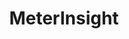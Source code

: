 ---
title: MeterInsight
client_logo: /assets/images/proposals/meterinsight_logo.png
password: erwin
sections:
- title: Situation
  blocks:
    - type: text
      data: 
        body: |
          MeterInsight builds bespoke data science solutions on their no-code platform TimeSeriesXL, together with partnered data science consultancies. These solutions, like LeakInsight and EnergyInsight, can be re-used and sold to any other interested party.

          In 2021, MeterInsight wishes to increase the number of customers serviced through TimeSeriesXL, as well as their existing solutions. To reach these results, they need to scale up the sales and marketing efforts and to bring their business to the next stage of maturity.
          
          MeterInsight is looking for a partner that can help position the brand and scale up their marketing and sales operations. Double is the right long-term partner to assist the current team in growing MeterInsight into an internationally recognized brand.

- title: Strategy
  blocks:
    - type: text
      data: 
        body: |
          To pave the way for national and later international expansion, we need to find scalable ways to reach and convert (1) customers for the existing solutions in their respective industries and (2) data science and consultancy partners to build and sell more solutions.

          While the MeterInsight brand is getting a make-over by Studio Rocket Power, we can already start designing the strategies and infrastructure to grow.
    - type: text
      data: 
        type: lead
        body: |
          We separated this into three workstreams:

    - type: list1
      data:
        items:
          - title: Brand positioning
            body: |
              In order to tell a straight story to our clients and partners, we need to revise our communication strategy to position the brands clear and strong.
          - title: Inbound Marketing
            body: |
              Generate a steady inbound lead stream and claim an authority position in the market.
          - title: Outbound & sales process
            body: |
              Set up outbound sales processes for TimeSeriesXL and apps.

- title: Workstreams
  blocks:
    - type: text
      data:
        body: |
          ### 1. Brand positioning
              
          We will create a fitting communication strategy that resonates with our audiences, by writing separate story angles for our different target audiences. Together we can structure these into one coherent story.

          Besides creating the main message, we will (re)write the copy for the website, emails and other necessary (sales) assets.

          While working on the positioning and communication we can collaborate with the branding agency to get the message and visual identity well aligned. 

          <br>
          ### 2. Inbound Marketing

          Once the TimeSeriesXL and other brands have successfully been positioned, we will identify best-performing inbound marketing channels to create a predictable lead flow. 
              
          Possible channels to test:
    - type: list2
      data:
        items:
          - title: Google Search Ads (PPC)
          - title: Content Marketing
          - title: PR
          - title: Social media marketing
          - title: Retargeting campaigns
          - title: LinkedIn Ads
    - type: text
      data:
        body: |
          Besides opening these channels, we can help create and distribute thought leadership content to gain a better authority and greater inbound lead flow.

          <br>
          ### 3. Outbound & sales process
          To compliment the inbound process, we can assist in the outbound lead generation and create a oiled sales machine:
    - type: list2
      data:
        type: numbers
        items:
          - title: Prospecting of new leads and outsourcing/automation
          - title: Set up a CRM system to structure sales process
          - title: Divide sales tasks and train sales reps
          - title: Create necessary assets and sales copy


---